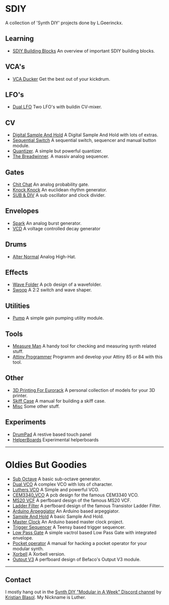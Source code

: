 # SDIY
A collection of 'Synth DIY' projects done by L.Geerinckx. 


## Learning
* [SDIY Building Blocks](https://pierreiscoding.github.io/building/) An overview of important SDIY building blocks.


## VCA's
* [VCA Ducker](https://github.com/PierreIsCoding/sdiy/tree/main/VCA_Ducker) Get the best out of your kickdrum.


## LFO's
* [Dual LFO](https://github.com/PierreIsCoding/sdiy/tree/main/Dual_LFO) Two LFO's with buildin CV-mixer. 


## CV
* [Digital Sample And Hold](https://github.com/PierreIsCoding/sdiy/tree/main/Digital_Sample_And_Hold) A Digital Sample And Hold with lots of extras.
* [Sequential Switch](https://github.com/PierreIsCoding/sdiy/tree/main/Sequential_Switch) A sequential switch, sequencer and manual button module.
* [Quantizer](https://github.com/PierreIsCoding/sdiy/tree/main/Quantizer). A simple but powerful quantizer.
* [The Breadwinner](https://github.com/PierreIsCoding/sdiy/tree/main/the_breadwinner). A massiv analog sequencer.


## Gates
* [Chit Chat](https://github.com/PierreIsCoding/sdiy/tree/main/Chit_Chat) An analog probability gate.
* [Knock Knock](https://github.com/PierreIsCoding/sdiy/tree/main/Knock_Knock) An euclidean rhythm generator.
* [SUB & DIV](https://github.com/PierreIsCoding/sdiy/tree/main/Sub%26Div) A sub oscillator and clock divider.


## Envelopes
* [Spark](https://github.com/PierreIsCoding/sdiy/tree/main/Spark) An analog burst generator.
* [VCD](https://github.com/PierreIsCoding/sdiy/tree/main/VCD) A voltage controlled decay generator

## Drums
* [Alter Normal](https://github.com/PierreIsCoding/sdiy/tree/main/Alter_Normal) Analog High-Hat.

## Effects
* [Wave Folder](https://github.com/PierreIsCoding/sdiy/tree/main/Wavefolder) A pcb design of a wavefolder.
* [Swoop](https://github.com/PierreIsCoding/sdiy/tree/main/Swoop) A 2:2 switch and wave shaper.


## Utilities
* [Pump](https://github.com/PierreIsCoding/sdiy/tree/main/Pump) A simple gain pumping utility module.


## Tools
* [Measure Man](https://github.com/PierreIsCoding/sdiy/tree/main/Measure_Man) A handy tool for checking and measuring synth related stuff.
* [Attiny Programmer](https://github.com/PierreIsCoding/sdiy/tree/main/Attiny_Programmer) Programm and develop your Attiny 85 or 84 with this tool.

## Other
* [3D Printing For Eurorack](https://github.com/PierreIsCoding/sdiy/tree/main/3DPrinting_For_Eurorack) A personal collection of models for your 3D printer.
* [Skiff Case](https://github.com/PierreIsCoding/sdiy/tree/main/Eurorack_Case) A manual for building a skiff case.
* [Misc](https://github.com/PierreIsCoding/sdiy/tree/main/misc) Some other stuff.

## Experiments
* [DrumPad](https://github.com/PierreIsCoding/sdiy/tree/main/drumpad) A restive based touch panel
* [HelperBoards](https://github.com/PierreIsCoding/sdiy/tree/main/helper_boards) Experimental helperboards
-------------------------

# Oldies But Goodies
* [Sub Octave](https://github.com/PierreIsCoding/sdiy/tree/main/Sub_Octave) A basic sub-octave generator.
* [Dual VCO](https://github.com/PierreIsCoding/sdiy/tree/main/Dual_VCO) A complex VCO with lots of character.
* [Luthers VCO](https://github.com/PierreIsCoding/sdiy/tree/main/Luthers_VCO) A Simple and powerful VCO.
* [CEM3340_VCO](https://github.com/PierreIsCoding/sdiy/tree/main/CEM3340_VCO) A pcb design for the famous CEM3340 VCO.
* [MS20 VCF](https://github.com/PierreIsCoding/sdiy/tree/main/MS_20_VCF_Clone) A perfboard design of the famous MS20 VCF.
* [Ladder Filter](https://github.com/PierreIsCoding/sdiy/tree/main/Ladder_Filter) A perfboard design of the famous Transistor Ladder Filter.
* [Arduino Arpeggiator](https://github.com/PierreIsCoding/sdiy/tree/main/Arpeggiator) An Arduino based arpeggiator.
* [Sample And Hold](https://github.com/PierreIsCoding/sdiy/tree/main/Sample_And_Hold) A basic Sample And Hold.
* [Master Clock](https://github.com/PierreIsCoding/sdiy/tree/main/MasterClock) An Arduino based master clock project.
* [Trigger Sequencer](https://github.com/PierreIsCoding/sdiy/tree/main/Trigger_Sequencer) A Teensy based trigger sequencer.
* [Low Pass Gate](https://github.com/PierreIsCoding/sdiy/tree/main/LPG) A simple vactrol based Low Pass Gate with integrated envelope.
* [Pocket operator](https://github.com/PierreIsCoding/sdiy/tree/main/Hacked_Operator) A manual for hacking a pocket operator for your modular synth.
* [Xorbell](https://github.com/PierreIsCoding/sdiy/tree/main/Xorbell) A Xorbell version.
* [Output V3](https://github.com/PierreIsCoding/sdiy/tree/main/Output) A perfboard design of Befaco's Output V3 module.




-------------------------

## Contact
I mostly hang out in the [Synth DIY "Modular in A Week" Discord channel](https://discord.com/channels/770322244584210432/770322244584210435) by [Kristian Blasol](https://www.youtube.com/user/sourceryone). My Nickname is Luther.

